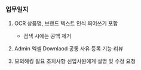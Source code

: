 ### 업무일지

1. OCR 상품명, 브랜드 텍스트 인식 띄어쓰기 포함

   - 검색 시에는 공백 제거

2. Admin 엑셀 Downlaod 공통 사유 등록 기능 리뷰

3. 모의해킹 필요 조치사항 신입사원에게 설명 및 수정 요청
